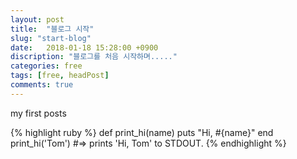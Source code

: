 ```yaml
---
layout: post
title:  "블로그 시작"
slug: "start-blog"
date:   2018-01-18 15:28:00 +0900
discription: "블로그를 처음 시작하며....."
categories: free
tags: [free, headPost]
comments: true
---
```

my first posts 

{% highlight ruby %}
def print_hi(name)
puts "Hi, #{name}"
end
print_hi('Tom')
#=> prints 'Hi, Tom' to STDOUT.
{% endhighlight %}
